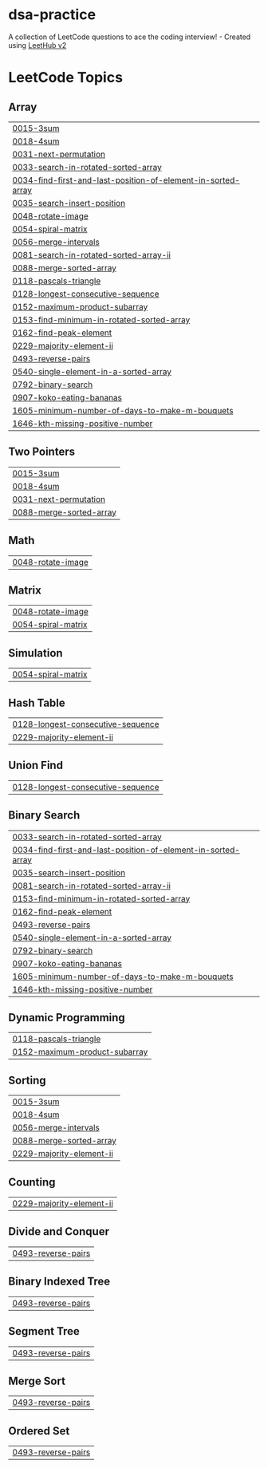 # dsa-practice
A collection of LeetCode questions to ace the coding interview! - Created using [LeetHub v2](https://github.com/arunbhardwaj/LeetHub-2.0)

<!---LeetCode Topics Start-->
# LeetCode Topics
## Array
|  |
| ------- |
| [0015-3sum](https://github.com/HrithikSampson/dsa-practice/tree/master/0015-3sum) |
| [0018-4sum](https://github.com/HrithikSampson/dsa-practice/tree/master/0018-4sum) |
| [0031-next-permutation](https://github.com/HrithikSampson/dsa-practice/tree/master/0031-next-permutation) |
| [0033-search-in-rotated-sorted-array](https://github.com/HrithikSampson/dsa-practice/tree/master/0033-search-in-rotated-sorted-array) |
| [0034-find-first-and-last-position-of-element-in-sorted-array](https://github.com/HrithikSampson/dsa-practice/tree/master/0034-find-first-and-last-position-of-element-in-sorted-array) |
| [0035-search-insert-position](https://github.com/HrithikSampson/dsa-practice/tree/master/0035-search-insert-position) |
| [0048-rotate-image](https://github.com/HrithikSampson/dsa-practice/tree/master/0048-rotate-image) |
| [0054-spiral-matrix](https://github.com/HrithikSampson/dsa-practice/tree/master/0054-spiral-matrix) |
| [0056-merge-intervals](https://github.com/HrithikSampson/dsa-practice/tree/master/0056-merge-intervals) |
| [0081-search-in-rotated-sorted-array-ii](https://github.com/HrithikSampson/dsa-practice/tree/master/0081-search-in-rotated-sorted-array-ii) |
| [0088-merge-sorted-array](https://github.com/HrithikSampson/dsa-practice/tree/master/0088-merge-sorted-array) |
| [0118-pascals-triangle](https://github.com/HrithikSampson/dsa-practice/tree/master/0118-pascals-triangle) |
| [0128-longest-consecutive-sequence](https://github.com/HrithikSampson/dsa-practice/tree/master/0128-longest-consecutive-sequence) |
| [0152-maximum-product-subarray](https://github.com/HrithikSampson/dsa-practice/tree/master/0152-maximum-product-subarray) |
| [0153-find-minimum-in-rotated-sorted-array](https://github.com/HrithikSampson/dsa-practice/tree/master/0153-find-minimum-in-rotated-sorted-array) |
| [0162-find-peak-element](https://github.com/HrithikSampson/dsa-practice/tree/master/0162-find-peak-element) |
| [0229-majority-element-ii](https://github.com/HrithikSampson/dsa-practice/tree/master/0229-majority-element-ii) |
| [0493-reverse-pairs](https://github.com/HrithikSampson/dsa-practice/tree/master/0493-reverse-pairs) |
| [0540-single-element-in-a-sorted-array](https://github.com/HrithikSampson/dsa-practice/tree/master/0540-single-element-in-a-sorted-array) |
| [0792-binary-search](https://github.com/HrithikSampson/dsa-practice/tree/master/0792-binary-search) |
| [0907-koko-eating-bananas](https://github.com/HrithikSampson/dsa-practice/tree/master/0907-koko-eating-bananas) |
| [1605-minimum-number-of-days-to-make-m-bouquets](https://github.com/HrithikSampson/dsa-practice/tree/master/1605-minimum-number-of-days-to-make-m-bouquets) |
| [1646-kth-missing-positive-number](https://github.com/HrithikSampson/dsa-practice/tree/master/1646-kth-missing-positive-number) |
## Two Pointers
|  |
| ------- |
| [0015-3sum](https://github.com/HrithikSampson/dsa-practice/tree/master/0015-3sum) |
| [0018-4sum](https://github.com/HrithikSampson/dsa-practice/tree/master/0018-4sum) |
| [0031-next-permutation](https://github.com/HrithikSampson/dsa-practice/tree/master/0031-next-permutation) |
| [0088-merge-sorted-array](https://github.com/HrithikSampson/dsa-practice/tree/master/0088-merge-sorted-array) |
## Math
|  |
| ------- |
| [0048-rotate-image](https://github.com/HrithikSampson/dsa-practice/tree/master/0048-rotate-image) |
## Matrix
|  |
| ------- |
| [0048-rotate-image](https://github.com/HrithikSampson/dsa-practice/tree/master/0048-rotate-image) |
| [0054-spiral-matrix](https://github.com/HrithikSampson/dsa-practice/tree/master/0054-spiral-matrix) |
## Simulation
|  |
| ------- |
| [0054-spiral-matrix](https://github.com/HrithikSampson/dsa-practice/tree/master/0054-spiral-matrix) |
## Hash Table
|  |
| ------- |
| [0128-longest-consecutive-sequence](https://github.com/HrithikSampson/dsa-practice/tree/master/0128-longest-consecutive-sequence) |
| [0229-majority-element-ii](https://github.com/HrithikSampson/dsa-practice/tree/master/0229-majority-element-ii) |
## Union Find
|  |
| ------- |
| [0128-longest-consecutive-sequence](https://github.com/HrithikSampson/dsa-practice/tree/master/0128-longest-consecutive-sequence) |
## Binary Search
|  |
| ------- |
| [0033-search-in-rotated-sorted-array](https://github.com/HrithikSampson/dsa-practice/tree/master/0033-search-in-rotated-sorted-array) |
| [0034-find-first-and-last-position-of-element-in-sorted-array](https://github.com/HrithikSampson/dsa-practice/tree/master/0034-find-first-and-last-position-of-element-in-sorted-array) |
| [0035-search-insert-position](https://github.com/HrithikSampson/dsa-practice/tree/master/0035-search-insert-position) |
| [0081-search-in-rotated-sorted-array-ii](https://github.com/HrithikSampson/dsa-practice/tree/master/0081-search-in-rotated-sorted-array-ii) |
| [0153-find-minimum-in-rotated-sorted-array](https://github.com/HrithikSampson/dsa-practice/tree/master/0153-find-minimum-in-rotated-sorted-array) |
| [0162-find-peak-element](https://github.com/HrithikSampson/dsa-practice/tree/master/0162-find-peak-element) |
| [0493-reverse-pairs](https://github.com/HrithikSampson/dsa-practice/tree/master/0493-reverse-pairs) |
| [0540-single-element-in-a-sorted-array](https://github.com/HrithikSampson/dsa-practice/tree/master/0540-single-element-in-a-sorted-array) |
| [0792-binary-search](https://github.com/HrithikSampson/dsa-practice/tree/master/0792-binary-search) |
| [0907-koko-eating-bananas](https://github.com/HrithikSampson/dsa-practice/tree/master/0907-koko-eating-bananas) |
| [1605-minimum-number-of-days-to-make-m-bouquets](https://github.com/HrithikSampson/dsa-practice/tree/master/1605-minimum-number-of-days-to-make-m-bouquets) |
| [1646-kth-missing-positive-number](https://github.com/HrithikSampson/dsa-practice/tree/master/1646-kth-missing-positive-number) |
## Dynamic Programming
|  |
| ------- |
| [0118-pascals-triangle](https://github.com/HrithikSampson/dsa-practice/tree/master/0118-pascals-triangle) |
| [0152-maximum-product-subarray](https://github.com/HrithikSampson/dsa-practice/tree/master/0152-maximum-product-subarray) |
## Sorting
|  |
| ------- |
| [0015-3sum](https://github.com/HrithikSampson/dsa-practice/tree/master/0015-3sum) |
| [0018-4sum](https://github.com/HrithikSampson/dsa-practice/tree/master/0018-4sum) |
| [0056-merge-intervals](https://github.com/HrithikSampson/dsa-practice/tree/master/0056-merge-intervals) |
| [0088-merge-sorted-array](https://github.com/HrithikSampson/dsa-practice/tree/master/0088-merge-sorted-array) |
| [0229-majority-element-ii](https://github.com/HrithikSampson/dsa-practice/tree/master/0229-majority-element-ii) |
## Counting
|  |
| ------- |
| [0229-majority-element-ii](https://github.com/HrithikSampson/dsa-practice/tree/master/0229-majority-element-ii) |
## Divide and Conquer
|  |
| ------- |
| [0493-reverse-pairs](https://github.com/HrithikSampson/dsa-practice/tree/master/0493-reverse-pairs) |
## Binary Indexed Tree
|  |
| ------- |
| [0493-reverse-pairs](https://github.com/HrithikSampson/dsa-practice/tree/master/0493-reverse-pairs) |
## Segment Tree
|  |
| ------- |
| [0493-reverse-pairs](https://github.com/HrithikSampson/dsa-practice/tree/master/0493-reverse-pairs) |
## Merge Sort
|  |
| ------- |
| [0493-reverse-pairs](https://github.com/HrithikSampson/dsa-practice/tree/master/0493-reverse-pairs) |
## Ordered Set
|  |
| ------- |
| [0493-reverse-pairs](https://github.com/HrithikSampson/dsa-practice/tree/master/0493-reverse-pairs) |
<!---LeetCode Topics End-->